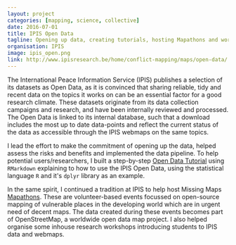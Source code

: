 ```yaml
---
layout: project
categories: [mapping, science, collective]
date: 2016-07-01
title: IPIS Open Data
tagline: Opening up data, creating tutorials, hosting Mapathons and workshops
organisation: IPIS
image: ipis_open.png
link: http://www.ipisresearch.be/home/conflict-mapping/maps/open-data/
---
```

The International Peace Information Service (IPIS) publishes a selection of its datasets as Open Data, as it is convinced that sharing reliable, tidy and recent data on the topics it works on can be an essential factor for a good research climate. These datasets originate from its data collection campaigns and research, and have been internally reviewed and processed. The Open Data is linked to its internal database, such that a download includes the most up to date data-points and reflect the current status of the data as accessible through the IPIS webmaps on the same topics. 

I lead the effort to make the commitment of opening up the data, helped assess the risks and benefits and implemented the data pipeline. To help potential users/researchers, I built a step-by-step [Open Data Tutorial](http://ipisresearch.be/wp-content/uploads/2018/03/Open_Data_Tutorial.html) using `RMarkdown` explaining to how to use the IPIS Open Data, using the statistical language `R` and it's `dplyr` library as an example.

In the same spirit, I continued a tradition at IPIS to help host Missing Maps [Mapathons](http://ipisresearch.be/home/conflict-mapping/maps/mapathon/). These are volunteer-based events focussed on open-source mapping of vulnerable places in the developing world which are in urgent need of decent maps. The data created during these events becomes part of OpenStreetMap, a worldwide open data map project. I also helped organise some inhouse research workshops introducing students to IPIS data and webmaps.